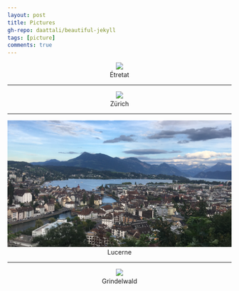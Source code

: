 ```yaml
---
layout: post
title: Pictures
gh-repo: daattali/beautiful-jekyll
tags: [picture]
comments: true
---
```

<div align=center>
<img src="/assets/img/Cliffs of Etretat.jfif"  />
</div>
<center>Étretat</center>

___


<div align=center>
<img src="/assets/img/zurich.jpg"  />
</div>
<center>Zürich</center>

___


<div align=center>
<img src="/assets/img/luzern.jpg"  />
</div>
<center>Lucerne</center>

___


<div align=center>
<img src="/assets/img/gridlvald.jpg"  />
</div>
<center>Grindelwald</center>
